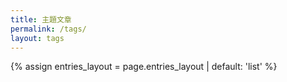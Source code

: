 ```yaml
---
title: 主題文章
permalink: /tags/
layout: tags
---
```


{% assign entries_layout = page.entries_layout | default: 'list' %}
<div id="hash-nav" class="entries-{{ entries_layout }}">
  <div v-for="nav in nav_list" class="{{ include.type | default: 'list' }}__item">
    <article class="archive__item">
      <h2 class="archive__item-title no_toc">
        <a :href="nav.children[0].url" rel="permalink" v-text="nav.title"></a>
      </h2>
    </article>
  </div>
</div>
